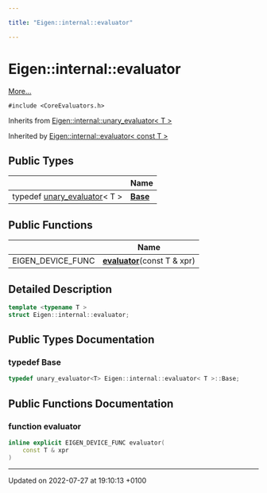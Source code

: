 ```yaml
---

title: "Eigen::internal::evaluator"

---
```


# Eigen::internal::evaluator



 [More...](#detailed-description)


`#include <CoreEvaluators.h>`

Inherits from [Eigen::internal::unary_evaluator< T >](http://example.org/classes/structeigen_1_1internal_1_1unary__evaluator/)

Inherited by [Eigen::internal::evaluator< const T >](http://example.org/classes/structeigen_1_1internal_1_1evaluator_3_01const_01t_01_4/)

## Public Types

|                | Name           |
| -------------- | -------------- |
| typedef <a href="http://example.org/classes/structeigen_1_1internal_1_1unary__evaluator/">unary_evaluator</a>< T > | **[Base](http://example.org/classes/structeigen_1_1internal_1_1evaluator/#typedef-base)**  |

## Public Functions

|                | Name           |
| -------------- | -------------- |
| EIGEN_DEVICE_FUNC | **[evaluator](http://example.org/classes/structeigen_1_1internal_1_1evaluator/#function-evaluator)**(const T & xpr) |

## Detailed Description

```cpp
template <typename T >
struct Eigen::internal::evaluator;
```

## Public Types Documentation

### typedef Base

```cpp
typedef unary_evaluator<T> Eigen::internal::evaluator< T >::Base;
```


## Public Functions Documentation

### function evaluator

```cpp
inline explicit EIGEN_DEVICE_FUNC evaluator(
    const T & xpr
)
```


-------------------------------

Updated on 2022-07-27 at 19:10:13 +0100